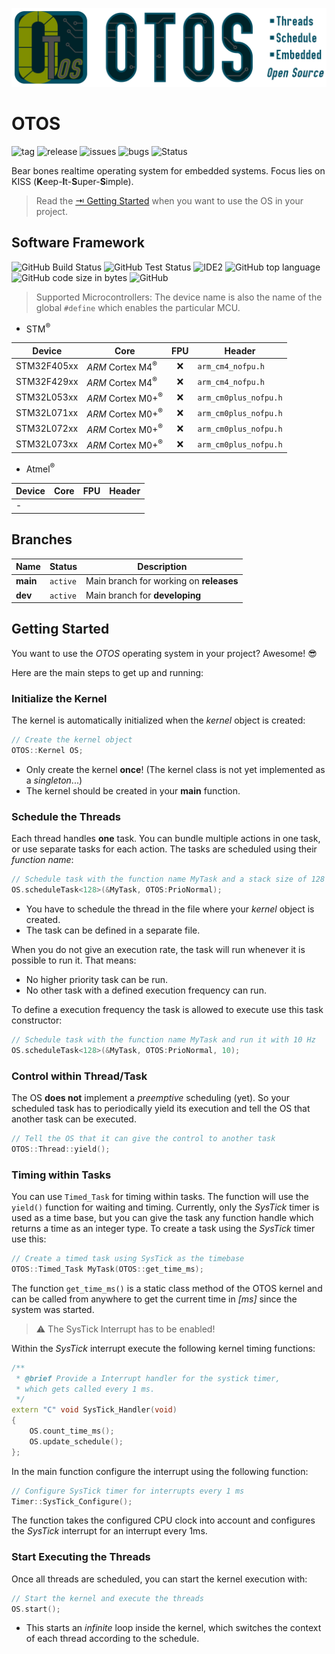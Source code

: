 ![OTOS Logo Header](doc/img/OTOS_Header.png)

# OTOS
![tag](https://img.shields.io/github/v/tag/SebastianOberschwendtner/otos?color=green)
![release](https://img.shields.io/github/v/release/SebastianOberschwendtner/otos?color=green)
![issues](https://img.shields.io/github/issues-raw/SebastianOberschwendtner/otos)
![bugs](https://img.shields.io/github/issues/SebastianOberschwendtner/otos/bug?color=red)
![Status](https://img.shields.io/badge/Status-Developing-yellowgreen)

Bear bones realtime operating system for embedded systems. Focus lies on KISS (**K**eep-**I**t-**S**uper-**S**imple).

> Read the [&rarrb; Getting Started](#getting-started) when you want to use the OS in your project.

## Software Framework
![GitHub Build Status](https://img.shields.io/github/actions/workflow/status/SebastianOberschwendtner/otos/Build.yml)
![GitHub Test Status](https://img.shields.io/github/actions/workflow/status/SebastianOberschwendtner/otos/Test.yml?label=test)
![IDE2](https://img.shields.io/static/v1?label=IDE&message=VSCode&color=yellowgreen)
![GitHub top language](https://img.shields.io/github/languages/top/SebastianOberschwendtner/otos?color=brightgreen)
![GitHub code size in bytes](https://img.shields.io/github/languages/code-size/SebastianOberschwendtner/otos)
![GitHub](https://img.shields.io/github/license/SebastianOberschwendtner/otos)

> Supported Microcontrollers:
The device name is also the name of the global `#define` which enables the particular MCU.
- STM<sup>&reg;</sub>

|Device | Core | FPU | Header |
|---|---|:---:|---|
|STM32F405xx|*ARM* Cortex M4<sup>&reg;</sub>|:x:|`arm_cm4_nofpu.h`|
|STM32F429xx|*ARM* Cortex M4<sup>&reg;</sub>|:x:|`arm_cm4_nofpu.h`|
|STM32L053xx|*ARM* Cortex M0+<sup>&reg;</sub>|:x:|`arm_cm0plus_nofpu.h`|
|STM32L071xx|*ARM* Cortex M0+<sup>&reg;</sub>|:x:|`arm_cm0plus_nofpu.h`|
|STM32L072xx|*ARM* Cortex M0+<sup>&reg;</sub>|:x:|`arm_cm0plus_nofpu.h`|
|STM32L073xx|*ARM* Cortex M0+<sup>&reg;</sub>|:x:|`arm_cm0plus_nofpu.h`|

- Atmel<sup>&reg;</sub>

|Device | Core | FPU | Header |
|---|---|:---:|---|
|-|||

## Branches
|Name|Status|Description|
|---|---|---|
|**main**|`active`| Main branch for working on **releases**|
|**dev**|`active`| Main branch for **developing**|

## Getting Started
You want to use the *OTOS* operating system in your project? Awesome! :sunglasses:

Here are the main steps to get up and running:

### Initialize the Kernel
The kernel is automatically initialized when the *kernel* object is created:
```cpp
// Create the kernel object
OTOS::Kernel OS;
```
- Only create the kernel **once**! (The kernel class is not yet implemented as a *singleton*...)
- The kernel should be created in your **main** function.

### Schedule the Threads
Each thread handles **one** task. You can bundle multiple actions in one task, or use separate tasks for each action.
The tasks are scheduled using their *function name*:
```cpp
// Schedule task with the function name MyTask and a stack size of 128 bytes
OS.scheduleTask<128>(&MyTask, OTOS:PrioNormal);
```
- You have to schedule the thread in the file where your *kernel* object is created.
- The task can be defined in a separate file.

When you do not give an execution rate, the task will run whenever it is possible to run it.
That means:
- No higher priority task can be run.
- No other task with a defined execution frequency can run.

To define a execution frequency the task is allowed to execute use this task constructor:
```cpp
// Schedule task with the function name MyTask and run it with 10 Hz
OS.scheduleTask<128>(&MyTask, OTOS:PrioNormal, 10);
```

### Control within Thread/Task
The OS **does not** implement a *preemptive* scheduling (yet). So your scheduled task has
to periodically yield its execution and tell the OS that another task can be executed.
```cpp
// Tell the OS that it can give the control to another task
OTOS::Thread::yield();
```

### Timing within Tasks
You can use `Timed_Task` for timing within tasks.
The function will use the `yield()` function for waiting and timing. 
Currently, only the *SysTick* timer is used as a time base, but you can give the task any function handle which returns a time as an integer type.
To create a task using the *SysTick* timer use this:
```cpp
// Create a timed task using SysTick as the timebase
OTOS::Timed_Task MyTask(OTOS::get_time_ms);
```

The function `get_time_ms()` is a static class method of the OTOS kernel and can be called from anywhere to get the current time in *[ms]* since the system was started.

>:warning: The SysTick Interrupt has to be enabled!

Within the *SysTick* interrupt execute the following kernel timing functions:
```cpp
/** 
 * @brief Provide a Interrupt handler for the systick timer,
 * which gets called every 1 ms.
 */
extern "C" void SysTick_Handler(void)
{
    OS.count_time_ms();
    OS.update_schedule();
};
```
In the main function configure the interrupt using the following function:
```cpp
// Configure SysTick timer for interrupts every 1 ms
Timer::SysTick_Configure();
```
The function takes the configured CPU clock into account and configures the *SysTick* interrupt for an interrupt every 1ms.

### Start Executing the Threads
Once all threads are scheduled, you can start the kernel execution with:
```cpp
// Start the kernel and execute the threads
OS.start();
```
- This starts an *infinite* loop inside the kernel, which switches the context of each thread according to the schedule.
